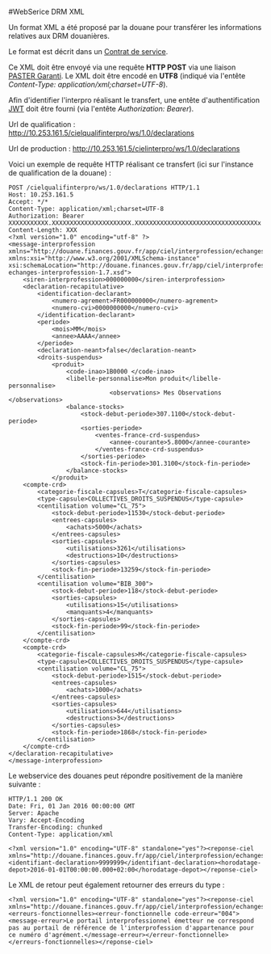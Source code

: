 #WebSerice DRM XML

Un format XML a été proposé par la douane pour transférer les informations relatives aux DRM douanières.

Le format est décrit dans un [Contrat de service](DRMXML/contrat_de_service_interpro.md).

Ce XML doit être envoyé via une requête **HTTP POST** via une liaison [PASTER Garanti](PASTER.md). Le XML doit être encodé en **UTF8** (indiqué via l'entête *Content-Type: application/xml;charset=UTF-8*).

Afin d'identifier l'interpro réalisant le transfert, une entête d'authentification [JWT](JWT.md) doit être fourni (via l'entête *Authorization: Bearer*).

Url de qualification : http://10.253.161.5/cielqualifinterpro/ws/1.0/declarations

Url de production : http://10.253.161.5/cielinterpro/ws/1.0/declarations

Voici un exemple de requête HTTP réalisant ce transfert (ici sur l'instance de qualification de la douane) :

    POST /cielqualifinterpro/ws/1.0/declarations HTTP/1.1
    Host: 10.253.161.5
    Accept: */*
    Content-Type: application/xml;charset=UTF-8
    Authorization: Bearer XXXXXXXXXXX.XXXXXXXXXXXXXXXXXXXXXX.XXXXXXXXXXXXXXXXXXXXXXXXXXXXXXXXXXx
    Content-Length: XXX
    <?xml version="1.0" encoding="utf-8" ?>
    <message-interprofession xmlns="http://douane.finances.gouv.fr/app/ciel/interprofession/echanges/1.0" xmlns:xsi="http://www.w3.org/2001/XMLSchema-instance" xsi:schemaLocation="http://douane.finances.gouv.fr/app/ciel/interprofession/echanges/1.0 echanges-interprofession-1.7.xsd">
    	<siren-interprofession>000000000</siren-interprofession>
    	<declaration-recapitulative>
    		<identification-declarant>
     			<numero-agrement>FR000000000</numero-agrement>
    			<numero-cvi>0000000000</numero-cvi>
    		</identification-declarant>
    		<periode>
    			<mois>MM</mois>
    			<annee>AAAA</annee>
    		</periode>
    		<declaration-neant>false</declaration-neant>
    		<droits-suspendus>
    			<produit>
    				<code-inao>1B0000 </code-inao>
    				<libelle-personnalise>Mon produit</libelle-personnalise>
                                <observations> Mes Observations </observations>
    				<balance-stocks>
    					<stock-debut-periode>307.1100</stock-debut-periode>
    					<sorties-periode>
    						<ventes-france-crd-suspendus>
    							<annee-courante>5.8000</annee-courante>
    						</ventes-france-crd-suspendus>
    					</sorties-periode>
    					<stock-fin-periode>301.3100</stock-fin-periode>
    				</balance-stocks>
    			</produit>
    	<compte-crd>
      		<categorie-fiscale-capsules>T</categorie-fiscale-capsules>
      		<type-capsule>COLLECTIVES_DROITS_SUSPENDUS</type-capsule>
      		<centilisation volume="CL_75">
        		<stock-debut-periode>11530</stock-debut-periode>
        		<entrees-capsules>
    				<achats>5000</achats>
        		</entrees-capsules>
        		<sorties-capsules>
    				<utilisations>3261</utilisations>
    				<destructions>10</destructions>
        		</sorties-capsules>
        		<stock-fin-periode>13259</stock-fin-periode>
      		</centilisation>
      		<centilisation volume="BIB_300">
        		<stock-debut-periode>118</stock-debut-periode>
        		<sorties-capsules>
    				<utilisations>15</utilisations>
    				<manquants>4</manquants>
         		</sorties-capsules>
        		<stock-fin-periode>99</stock-fin-periode>
      		</centilisation>
    	</compte-crd>
    	<compte-crd>
      		<categorie-fiscale-capsules>M</categorie-fiscale-capsules>
      		<type-capsule>COLLECTIVES_DROITS_SUSPENDUS</type-capsule>
      		<centilisation volume="CL_75">
        		<stock-debut-periode>1515</stock-debut-periode>
        		<entrees-capsules>
    				<achats>1000</achats>
        		</entrees-capsules>
        		<sorties-capsules>
    				<utilisations>644</utilisations>
    				<destructions>3</destructions>
           		</sorties-capsules>
        		<stock-fin-periode>1868</stock-fin-periode>
      		</centilisation>
    	</compte-crd>
   	</declaration-recapitulative>
    </message-interprofession>

Le webservice des douanes peut répondre positivement de la manière suivante :

    HTTP/1.1 200 OK
    Date: Fri, 01 Jan 2016 00:00:00 GMT
    Server: Apache
    Vary: Accept-Encoding
    Transfer-Encoding: chunked
    Content-Type: application/xml
    
    <?xml version="1.0" encoding="UTF-8" standalone="yes"?><reponse-ciel xmlns="http://douane.finances.gouv.fr/app/ciel/interprofession/echanges/1.0"><identifiant-declaration>9999999</identifiant-declaration><horodatage-depot>2016-01-01T00:00:00.000+02:00</horodatage-depot></reponse-ciel>

Le XML de retour peut également retourner des erreurs du type :

    <?xml version="1.0" encoding="UTF-8" standalone="yes"?><reponse-ciel xmlns="http://douane.finances.gouv.fr/app/ciel/interprofession/echanges/1.0"><erreurs-fonctionnelles><erreur-fonctionnelle code-erreur="004"><message-erreur>Le portail interprofessionnel émetteur ne correspond pas au portail de référence de l'interprofession d'appartenance pour ce numéro d'agrément.</message-erreur></erreur-fonctionnelle></erreurs-fonctionnelles></reponse-ciel>
